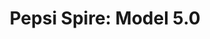 ---
title: 'Pepsi Spire: Model 5.0'
titleTemplate: false
description: 'Information about the Pepsi Spire model version 5.0'
outline: deep
---